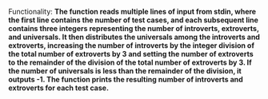 Functionality: **The function reads multiple lines of input from stdin, where the first line contains the number of test cases, and each subsequent line contains three integers representing the number of introverts, extroverts, and universals. It then distributes the universals among the introverts and extroverts, increasing the number of introverts by the integer division of the total number of extroverts by 3 and setting the number of extroverts to the remainder of the division of the total number of extroverts by 3. If the number of universals is less than the remainder of the division, it outputs -1. The function prints the resulting number of introverts and extroverts for each test case.**